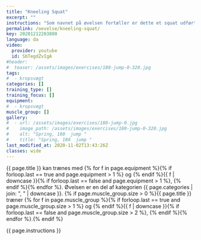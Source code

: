 ```yaml
---
title: "Kneeling Squat"
excerpt: ""
instructions: "Som navnet på øvelsen fortæller er dette et squat udført siddende på knæene. Formålet med øvelsen er at træne hofteekstensionen som i høj grad er den afsluttende del af squattet. Den primære muskel i øvelsen er derved balderne (gluteus maximus), men kræver som almindelig squat også core-kontrol og at lænden holdes stabil. Øvelsen udføres ved at man sætter et stativ i en tilstrækkelig lav position og placerer en pude eller anden form for skum til knæene. Man sætter sig herefter på knæene og løfter stangen ud af racket. Vægten sænkes herefter til balder og hæle mødes og hæves igen ved aktivt at presse hoften fremad. Dette kan dog for nogle skabe en ubehagelig følelse af at overstrække ankelleddet og man kan derfor med fordel hæve knæene ved at ligge en skive under skummet. Derved vil fødderne ikke blive presset i gulvet på samme måde i bundpositionen. Øvelsen er effektiv hvis man ikke er god til at bruge hoften aktivt i den øverste halvdel af squattet og man gerne vil have et alternativ til hip thrust."
permalink: /oevelse/kneeling-squat/
key: 20201212203800
language: da
video:
  provider: youtube
  id: SbTegdZvIgA
#header:
#  teaser: /assets/images/exercises/180-jump-0-320.jpg
tags:
#  - kropsvægt
categories: []
training_type: []
training_focus: []
equipment:
#  - kropsvægt
muscle_group: []
gallery:
#  - url: /assets/images/exercises/180-jump-0.jpg
#    image_path: /assets/images/exercises/180-jump-0-320.jpg
#    alt: "Spring, 180  jump "
#    title: "Spring, 180  jump "
last_modified_at: 2020-11-02T13:43:26Z
classes: wide
---
```


{{ page.title }} kan trænes med {% for f in page.equipment %}{% if forloop.last == true and page.equipment > 1 %} og {% endif %}{{ f | downcase  }}{% if forloop.last == false and page.equipment > 1 %}, {% endif %}{% endfor %}. Øvelsen er en del af kategorien {{ page.categories | join: ", " | downcase }}. {% if page.muscle_group.size > 0 %}{{ page.title }} træner {% for f in page.muscle_group %}{% if forloop.last == true and page.muscle_group.size > 1 %} og {% endif %}{{ f | downcase }}{% if forloop.last == false and page.muscle_group.size > 2 %}, {% endif %}{% endfor %}.{% endif %}

{{ page.instructions }}
